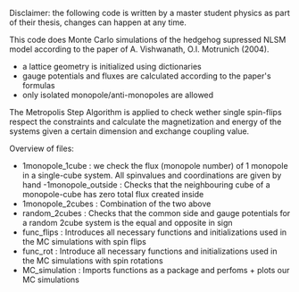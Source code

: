 Disclaimer: the following code is written by a master student physics as part of their thesis, changes can happen at any time.

This code does Monte Carlo simulations of the hedgehog supressed NLSM model according to the paper of A. Vishwanath, O.I. Motrunich (2004). 
- a lattice geometry is initialized using dictionaries
- gauge potentials and fluxes are calculated according to the paper's formulas
- only isolated monopole/anti-monopoles are allowed

The Metropolis Step Algorithm is applied to check wether single spin-flips respect the constraints and calculate the magnetization and energy of the systems given a certain dimension and exchange coupling value.

Overview of files:
- 1monopole_1cube : we check the flux (monopole number) of 1 monopole in a single-cube system. All spinvalues and coordinations are given by hand
-1monopole_outside : Checks that the neighbouring cube of a monopole-cube has zero total flux created inside
- 1monopole_2cubes : Combination of the two above
- random_2cubes : Checks that the common side and gauge potentials for a random 2cube system is the equal and opposite in sign 
- func_flips : Introduces all necessary functions and initializations used in the MC simulations with spin flips
- func_rot : Introduce all necessary functions and initializations used in the MC simulations with spin rotations
- MC_simulation : Imports functions as a package and perfoms + plots our MC simulations 
 


